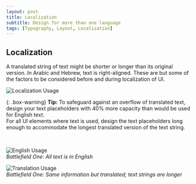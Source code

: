 ```yaml
---
layout: post
title: Localization
subtitle: Design for more than one language
tags: [Typography, Layout, Localization]
---
```


## Localization
A translated string of text might be shorter or longer than its original version. In Arabic and Hebrew, text is right-aligned. These are but some of the factors to be considered before and during localization of UI.

![Localization Usage](/privatebebomalaka/img/Localization_text.jpg)  

{: .box-warning}
**Tip:** To safeguard against an overflow of translated text, design your text placeholders with 40% more capacity than would be used for English text.  
For all UI elements where text is used, design the text placeholders long enough to accommodate the longest translated version of the text string.

<br>

![English Usage](/privatebebomalaka/img/Localization_english.jpg)  
_Battlefield One: All text is in English_

![Translation Usage](/privatebebomalaka/img/Localization_translation.jpg)  
_Battlefield One: Same information but translated; text strings are longer_